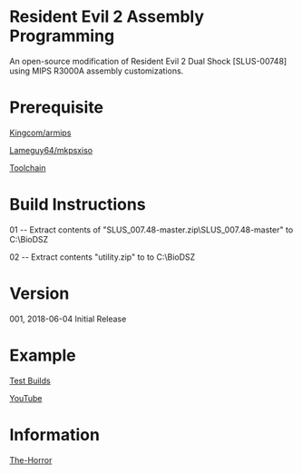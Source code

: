 # Resident Evil 2 Assembly Programming
An open-source modification of Resident Evil 2 Dual Shock [SLUS-00748] using MIPS R3000A assembly customizations.

# Prerequisite
[Kingcom/armips](https://github.com/Kingcom/armips)

[Lameguy64/mkpsxiso](https://github.com/Lameguy64/mkpsxiso)

[Toolchain](https://drive.google.com/open?id=1uLqSL2e6B1MQD8sdpONWhl2qjTqr099u)

# Build Instructions
01 -- Extract contents of "SLUS_007.48-master.zip\\SLUS_007.48-master" to C:\BioDSZ

02 -- Extract contents "utility.zip" to  to C:\BioDSZ

# Version
001, 2018-06-04		Initial Release

# Example
[Test Builds](https://drive.google.com/open?id=1kJJg2AaBf3CexkkPqAhNYf5x_-0q7i6x)

[YouTube](https://www.youtube.com/channel/UCGA0gJMStIiYJXGaUq6sMDA/videos?view_as=subscriber)

# Information

[The-Horror](http://www.the-horror.com/forums/showthread.php?10487-Bio2-Bio1-5-Mix)